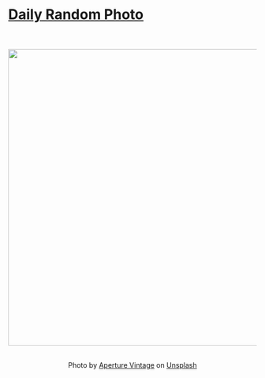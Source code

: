 # [Daily Random Photo](https://www.dailyrandomphoto.com/)

<div align="center">
  <br>
  <br>
  <a href="https://www.dailyrandomphoto.com/p/2023/2023-11-25/"><img src="https://images.unsplash.com/photo-1693868769698-6c7440636a09?crop=entropy&cs=tinysrgb&fit=max&fm=jpg&ixid=M3w3NzUwOHwwfDF8cmFuZG9tfHx8fHx8fHx8MTcwMDg3MjEyN3w&ixlib=rb-4.0.3&q=80&w=1080" width="600px"></a>
  <br>
  <br>
  <p class="has-text-grey">Photo by <a href="https://unsplash.com/@aperturevintage?utm_source=Daily%20Random%20Photo&amp;utm_medium=referral" target="_blank" rel="noopener noreferrer">Aperture Vintage</a> on <a href="https://unsplash.com/photos/the-sun-is-setting-over-a-mountain-range-ocwIByshaH8?utm_source=Daily%20Random%20Photo&amp;utm_medium=referral" target="_blank" rel="noopener noreferrer">Unsplash</a></p>
</div>
